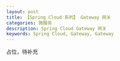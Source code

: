 ```yaml
---
layout: post
title: 【Spring Cloud 系列】 Gateway 网关
categories: 微服务
description: Spring Cloud Gateway 网关
keywords: Spring Cloud, Gateway, Gateway
---
```


占位，待补充